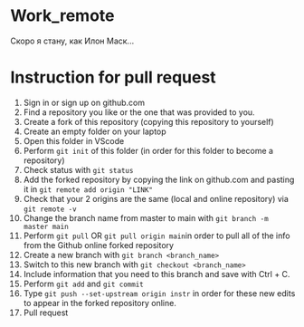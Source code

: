 # Work_remote
Скоро я стану, как Илон Маск...

# Instruction for pull request
1. Sign in or sign up on github.com
2. Find a repository you like or the one that was provided to you. 
3. Create a fork of this repository (copying this repository to yourself)
4. Create an empty folder on your laptop
5. Open this folder in VScode 
6. Perform `git init` of this folder (in order for this folder to become a repository)
7. Check status with `git status`
8. Add the forked repository by copying the link on github.com and pasting it in `git remote add origin "LINK"`
9. Check that your 2 origins are the same (local and online repository) via `git remote -v`
10. Change the branch name from master to main with `git branch -m master main`
11. Perform `git pull` OR `git pull origin main`in order to pull all of the info from the Github online forked repository
12. Create a new branch with `git branch <branch_name>`
13. Switch to this new branch with `git checkout <branch_name>`
14. Include information that you need to this branch and save with Ctrl + C. 
15. Perform `git add` and `git commit`
16. Type `git push --set-upstream origin instr` in order for these new edits to appear in the forked repository online. 
17. Pull request